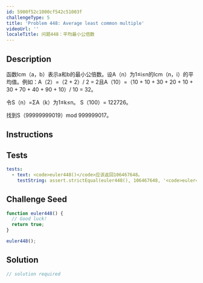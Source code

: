 ```yaml
---
id: 5900f52c1000cf542c51003f
challengeType: 5
title: 'Problem 448: Average least common multiple'
videoUrl: ''
localeTitle: 问题448：平均最小公倍数
---
```


## Description
<section id="description">函数lcm（a，b）表示a和b的最小公倍数。设A（n）为1≤i≤n的lcm（n，i）的平均值。例如：A（2）=（2 + 2）/ 2 = 2且A（10）=（10 + 10 + 30 + 20 + 10 + 30 + 70 + 40 + 90 + 10）/ 10 = 32。 <p>令S（n）=ΣA（k）为1≤k≤n。 S（100）= 122726。 </p><p>找到S（99999999019）mod 999999017。 </p></section>

## Instructions
<section id="instructions">
</section>

## Tests
<section id='tests'>

```yml
tests:
  - text: <code>euler448()</code>应该返回106467648。
    testString: assert.strictEqual(euler448(), 106467648, '<code>euler448()</code> should return 106467648.');

```

</section>

## Challenge Seed
<section id='challengeSeed'>

<div id='js-seed'>

```js
function euler448() {
  // Good luck!
  return true;
}

euler448();

```

</div>



</section>

## Solution
<section id='solution'>

```js
// solution required
```
</section>
